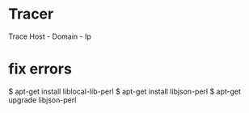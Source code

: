 # Tracer
Trace Host - Domain - Ip

# fix errors
$ apt-get install liblocal-lib-perl
$ apt-get install libjson-perl
$ apt-get upgrade libjson-perl
